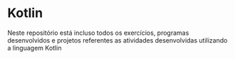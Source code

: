 # Kotlin
Neste repositório está incluso todos os exercícios, programas desenvolvidos e projetos referentes as atividades desenvolvidas utilizando a linguagem Kotlin
